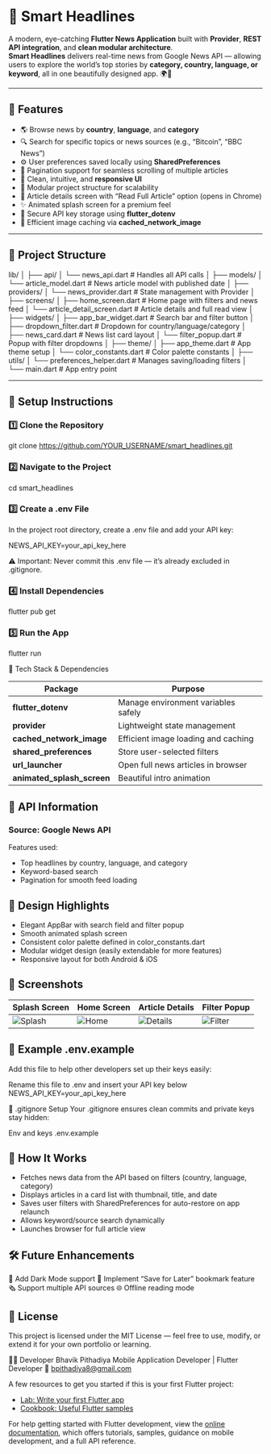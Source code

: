 # 📰 Smart Headlines

A modern, eye-catching **Flutter News Application** built with **Provider**, **REST API integration**, and **clean modular architecture**.  
**Smart Headlines** delivers real-time news from Google News API — allowing users to explore the world’s top stories by **category, country, language, or keyword**, all in one beautifully designed app. 🌍📱

---

## 🚀 Features

- 🌎 Browse news by **country**, **language**, and **category**
- 🔍 Search for specific topics or news sources (e.g., “Bitcoin”, “BBC News”)
- ⚙️ User preferences saved locally using **SharedPreferences**
- 🧭 Pagination support for seamless scrolling of multiple articles
- 💬 Clean, intuitive, and **responsive UI**
- 🧱 Modular project structure for scalability
- 📰 Article details screen with “Read Full Article” option (opens in Chrome)
- ✨ Animated splash screen for a premium feel
- 🔐 Secure API key storage using **flutter_dotenv**
- 💾 Efficient image caching via **cached_network_image**

---

## 🧱 Project Structure

lib/
│
├── api/
│ └── news_api.dart # Handles all API calls
│
├── models/
│ └── article_model.dart # News article model with published date
│
├── providers/
│ └── news_provider.dart # State management with Provider
│
├── screens/
│ ├── home_screen.dart # Home page with filters and news feed
│ └── article_detail_screen.dart # Article details and full read view
│
├── widgets/
│ ├── app_bar_widget.dart # Search bar and filter button
│ ├── dropdown_filter.dart # Dropdown for country/language/category
│ ├── news_card.dart # News list card layout
│ └── filter_popup.dart # Popup with filter dropdowns
│
├── theme/
│ ├── app_theme.dart # App theme setup
│ └── color_constants.dart # Color palette constants
│
├── utils/
│ └── preferences_helper.dart # Manages saving/loading filters
│
└── main.dart # App entry point

---

## 🔑 Setup Instructions

### 1️⃣ Clone the Repository

git clone https://github.com/YOUR_USERNAME/smart_headlines.git

### 2️⃣ Navigate to the Project

cd smart_headlines

### 3️⃣ Create a .env File

In the project root directory, create a .env file and add your API key:

NEWS_API_KEY=your_api_key_here

⚠️ Important: Never commit this .env file — it’s already excluded in .gitignore.

### 4️⃣ Install Dependencies

flutter pub get

### 5️⃣ Run the App

flutter run

🧩 Tech Stack & Dependencies

| Package                    | Purpose                             |
| -------------------------- | ----------------------------------- |
| **flutter_dotenv**         | Manage environment variables safely |
| **provider**               | Lightweight state management        |
| **cached_network_image**   | Efficient image loading and caching |
| **shared_preferences**     | Store user-selected filters         |
| **url_launcher**           | Open full news articles in browser  |
| **animated_splash_screen** | Beautiful intro animation           |

## 🧠 API Information

### Source: Google News API

Features used:

- Top headlines by country, language, and category
- Keyword-based search
- Pagination for smooth feed loading

## 💅 Design Highlights

- Elegant AppBar with search field and filter popup
- Smooth animated splash screen
- Consistent color palette defined in color_constants.dart
- Modular widget design (easily extendable for more features)
- Responsive layout for both Android & iOS

## 📸 Screenshots

| Splash Screen                      | Home Screen                    | Article Details                     | Filter Popup                       |
|------------------------------------|--------------------------------|-------------------------------------|------------------------------------|
| ![Splash](screenshots/splash.jpeg) | ![Home](screenshots/home.jpeg) | ![Details](screenshots/detail.jpeg) | ![Filter](screenshots/filter.jpeg) |


## 📘 Example .env.example
Add this file to help other developers set up their keys easily:

Rename this file to .env and insert your API key below
NEWS_API_KEY=your_api_key_here

🧹 .gitignore Setup
Your .gitignore ensures clean commits and private keys stay hidden:

Env and keys
.env.example


## 🧭 How It Works

- Fetches news data from the API based on filters (country, language, category)
- Displays articles in a card list with thumbnail, title, and date
- Saves user filters with SharedPreferences for auto-restore on app relaunch
- Allows keyword/source search dynamically
- Launches browser for full article view

## 🛠️ Future Enhancements

🌙 Add Dark Mode support
🔖 Implement “Save for Later” bookmark feature
🗞️ Support multiple API sources
🌐 Offline reading mode

## 📄 License

This project is licensed under the MIT License — feel free to use, modify, or extend it for your own portfolio or learning.

👨‍💻 Developer
Bhavik Pithadiya
Mobile Application Developer | Flutter Developer
📧 bpithadiya8@gmail.com

A few resources to get you started if this is your first Flutter project:

- [Lab: Write your first Flutter app](https://docs.flutter.dev/get-started/codelab)
- [Cookbook: Useful Flutter samples](https://docs.flutter.dev/cookbook)

For help getting started with Flutter development, view the
[online documentation](https://docs.flutter.dev/), which offers tutorials,
samples, guidance on mobile development, and a full API reference.
